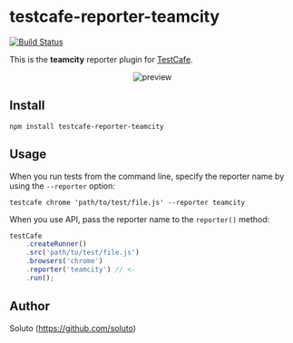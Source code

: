 # testcafe-reporter-teamcity
[![Build Status](https://travis-ci.org/soluto/testcafe-reporter-teamcity.svg)](https://travis-ci.org/soluto/testcafe-reporter-teamcity)

This is the **teamcity** reporter plugin for [TestCafe](http://devexpress.github.io/testcafe).

<p align="center">
    <img src="http://i.imgur.com/7ozfb4Q.png" alt="preview" border="border:2px solid black;"/>
</p>

## Install

```
npm install testcafe-reporter-teamcity
```

## Usage

When you run tests from the command line, specify the reporter name by using the `--reporter` option:

```
testcafe chrome 'path/to/test/file.js' --reporter teamcity
```


When you use API, pass the reporter name to the `reporter()` method:

```js
testCafe
    .createRunner()
    .src('path/to/test/file.js')
    .browsers('chrome')
    .reporter('teamcity') // <-
    .run();
```

## Author
Soluto (https://github.com/soluto)
